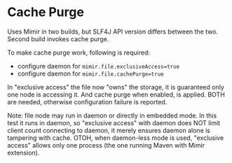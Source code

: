 # Cache Purge

Uses Mimir in two builds, but SLF4J API version differs between the two. Second build invokes
cache purge.

To make cache purge work, following is required:
* configure daemon for `mimir.file.exclusiveAccess=true`
* configure daemon for `mimir.file.cachePurge=true`

In "exclusive access" the file now "owns" the storage, it is guaranteed only one node is accessing it. And 
cache purge when enabled, is applied. BOTH are needed, otherwise configuration failure is reported.

Note: file node may run in daemon or directly in embedded mode. In this test it runs in daemon, so
"exclusive access" with daemon does NOT limit client count connecting to daemon, it merely ensures
daemon alone is tampering with cache. OTOH, when daemon-less mode is used, "exclusive access" allows
only one process (the one running Maven with Mimir extension).